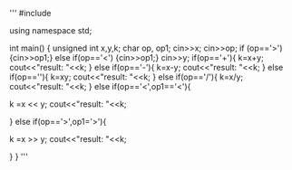 '''
#include

using namespace std;

int main()
{
unsigned int x,y,k;
char op, op1;
cin>>x;
cin>>op;
if (op=='>') {cin>>op1;}
else if(op=='<') {cin>>op1;}
cin>>y;
if(op=='+'){
k=x+y;
cout<<"result: "<<k;
}
else if(op=='-'){
k=x-y;
cout<<"result: "<<k;
}
else if(op==''){
k=xy;
cout<<"result: "<<k;
}
else if(op=='/'){
k=x/y;
cout<<"result: "<<k;
}
else if(op=='<',op1=='<'){

k =x << y;
cout<<"result: "<<k;

}
else if(op=='>',op1='>'){

k =x >> y;
cout<<"result: "<<k;

}
}
'''
